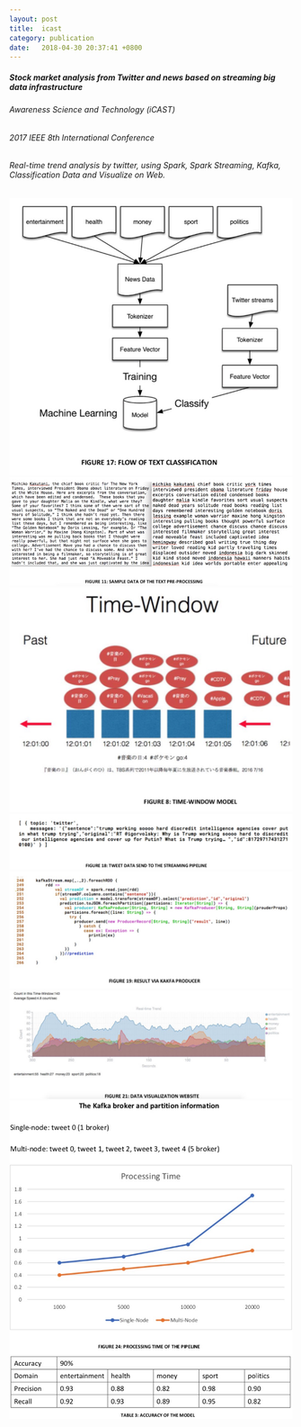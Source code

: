 ```yaml
---
layout: post
title:  icast
category: publication
date:   2018-04-30 20:37:41 +0800
---
```

##### Stock market analysis from Twitter and news based on streaming big data infrastructure
###### Awareness Science and Technology (iCAST)
###### 2017 IEEE 8th International Conference
###### Real-time trend analysis by twitter, using Spark, Spark Streaming, Kafka, Classification Data and Visualize on Web.

<img  src='/assets/image/publication/icast01.jpg'>
<img  src='/assets/image/publication/icast02.jpg'>
<img  src='/assets/image/publication/icast03.jpg'>
<img  src='/assets/image/publication/icast04.jpg'>
<img  src='/assets/image/publication/icast05.jpg'>
<img  src='/assets/image/publication/icast06.jpg'>
<img  src='/assets/image/publication/icast07.jpg'>
<img  src='/assets/image/publication/icast08.jpg'>
